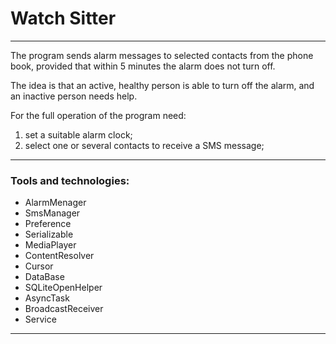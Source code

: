# Watch Sitter #

---

The program sends alarm messages to selected contacts from the phone book, provided that within 5 minutes the alarm does not turn off.

The idea is that an active, healthy person is able to turn off the alarm, and an inactive person needs help.

For the full operation of the program need:
1. set a suitable alarm clock;
2. select one or several contacts to receive a SMS message;

---

### Tools and technologies: ###
- AlarmMenager
- SmsManager
- Preference
- Serializable
- MediaPlayer
- ContentResolver
- Cursor
- DataBase
- SQLiteOpenHelper
- AsyncTask
- BroadcastReceiver
- Service

---